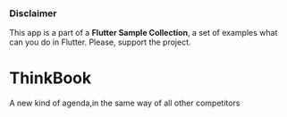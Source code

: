 ### Disclaimer

This app is a part of a **Flutter Sample Collection**, a set of examples what can you do in Flutter. Please, support the project. 

# ThinkBook

A new kind of agenda,in the same way of all other competitors